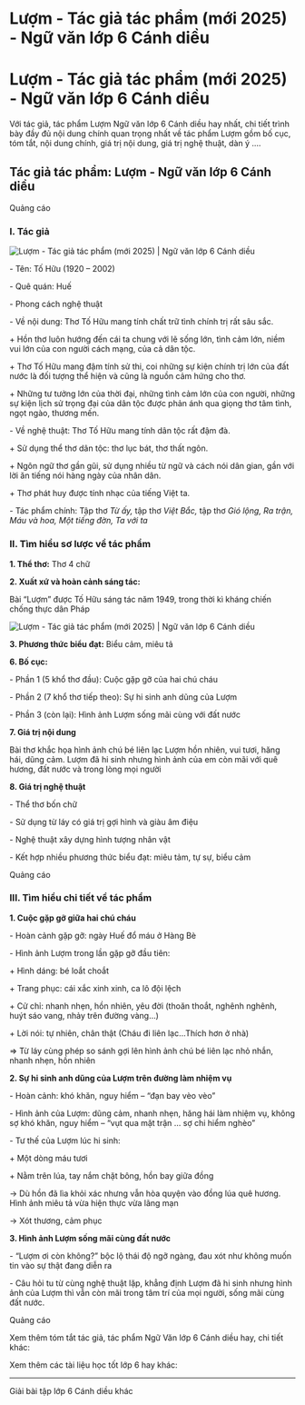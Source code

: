# Lượm - Tác giả tác phẩm (mới 2025) - Ngữ văn lớp 6 Cánh diều

# Lượm - Tác giả tác phẩm (mới 2025) - Ngữ văn lớp 6 Cánh diều

Với tác giả, tác phẩm Lượm Ngữ văn lớp 6 Cánh diều hay nhất, chi tiết trình bày đầy đủ nội dung chính quan trọng nhất về tác phẩm Lượm gồm bố cục, tóm tắt, nội dung chính, giá trị nội dung, giá trị nghệ thuật, dàn ý ....

## Tác giả tác phẩm: Lượm - Ngữ văn lớp 6 Cánh diều

Quảng cáo

### **I. Tác giả**

![Lượm - Tác giả tác phẩm \(mới 2025\) | Ngữ văn lớp 6 Cánh diều](https://vietjack.com/soan-van-lop-6-cd/images/tac-gia-tac-pham-luom-77487.png)

\- Tên: Tố Hữu (1920 – 2002)

\- Quê quán: Huế

\- Phong cách nghệ thuật 

\- Về nội dung: Thơ Tố Hữu mang tính chất trữ tình chính trị rất sâu sắc.

\+ Hồn thơ luôn hướng đến cái ta chung với lẽ sống lớn, tình cảm lớn, niềm vui lớn của con người cách mạng, của cả dân tộc.

\+ Thơ Tố Hữu mang đậm tính sử thi, coi những sự kiện chính trị lớn của đất nước là đối tượng thể hiện và cũng là nguồn cảm hứng cho thơ.

\+ Những tư tưởng lớn của thời đại, những tình cảm lớn của con người, những sự kiện lịch sử trọng đại của dân tộc được phản ánh qua giọng thơ tâm tình, ngọt ngào, thương mến.

\- Về nghệ thuật: Thơ Tố Hữu mang tính dân tộc rất đậm đà.

\+ Sử dụng thể thơ dân tộc: thơ lục bát, thơ thất ngôn.

\+ Ngôn ngữ thơ gần gũi, sử dụng nhiều từ ngữ và cách nói dân gian, gần với lời ăn tiếng nói hàng ngày của nhân dân.

\+ Thơ phát huy được tính nhạc của tiếng Việt ta.

\- Tác phẩm chính: Tập thơ _Từ ấy,_ tập thơ _Việt Bắc,_ tập thơ _Gió lộng, Ra trận, Máu và hoa, Một tiếng đờn, Ta với ta_

### **II. Tìm hiểu sơ lược về tác phẩm**

**1\. Thể thơ:** Thơ 4 chữ

**2\. Xuất xứ và hoàn cảnh sáng tác:**

Bài “Lượm” được Tố Hữu sáng tác năm 1949, trong thời kì kháng chiến chống thực dân Pháp

![Lượm - Tác giả tác phẩm \(mới 2025\) | Ngữ văn lớp 6 Cánh diều](https://vietjack.com/soan-van-lop-6-cd/images/tac-gia-tac-pham-luom-77488.png)

**3\. Phương thức biểu đạt:** Biểu cảm, miêu tả

**6\. Bố cục:**

\- Phần 1 (5 khổ thơ đầu): Cuộc gặp gỡ của hai chú cháu

\- Phần 2 (7 khổ thơ tiếp theo): Sự hi sinh anh dũng của Lượm

\- Phần 3 (còn lại): Hình ảnh Lượm sống mãi cùng với đất nước

**7\. Giá trị nội dung**

Bài thơ khắc họa hình ảnh chú bé liên lạc Lượm hồn nhiên, vui tươi, hăng hái, dũng cảm. Lượm đã hi sinh nhưng hình ảnh của em còn mãi với quê hương, đất nước và trong lòng mọi người

**8\. Giá trị nghệ thuật**

\- Thể thơ bốn chữ

\- Sử dụng từ láy có giá trị gợi hình và giàu âm điệu

\- Nghệ thuật xây dựng hình tượng nhân vật

\- Kết hợp nhiều phương thức biểu đạt: miêu tảm, tự sự, biểu cảm

Quảng cáo

### **III. Tìm hiểu chi tiết về tác phẩm**

**1\. Cuộc gặp gỡ giữa hai chú cháu**

\- Hoàn cảnh gặp gỡ: ngày Huế đổ máu ở Hàng Bè

\- Hình ảnh Lượm trong lần gặp gỡ đầu tiên:

\+ Hình dáng: bé loắt choắt

\+ Trang phục: cái xắc xinh xinh, ca lô đội lệch

\+ Cử chỉ: nhanh nhẹn, hồn nhiên, yêu đời (thoăn thoắt, nghênh nghênh, huýt sáo vang, nhảy trên đường vàng…)

\+ Lời nói: tự nhiên, chân thật (Cháu đi liên lạc…Thích hơn ở nhà)

⇒ Từ láy cùng phép so sánh gợi lên hình ảnh chú bé liên lạc nhỏ nhắn, nhanh nhẹn, hồn nhiên

**2\. Sự hi sinh anh dũng của Lượm trên đường làm nhiệm vụ**

\- Hoàn cảnh: khó khăn, nguy hiểm – “đạn bay vèo vèo”

\- Hình ảnh của Lượm: dũng cảm, nhanh nhẹn, hăng hái làm nhiệm vụ, không sợ khó khăn, nguy hiểm – “vụt qua mặt trận … sợ chi hiểm nghèo”

\- Tư thế của Lượm lúc hi sinh:

\+ Một dòng máu tươi

\+ Nằm trên lúa, tay nắm chặt bông, hồn bay giữa đồng

→ Dù hồn đã lìa khỏi xác nhưng vẫn hòa quyện vào đồng lúa quê hương. Hình ảnh miêu tả vừa hiện thực vừa lãng mạn

→ Xót thương, cảm phục

**3\. Hình ảnh Lượm sống mãi cùng đất nước**

\- “Lượm ơi còn không?” bộc lộ thái độ ngỡ ngàng, đau xót như không muốn tin vào sự thật đang diễn ra

\- Câu hỏi tu từ cùng nghệ thuật lặp, khẳng định Lượm đã hi sinh nhưng hình ảnh của Lượm thì vẫn còn mãi trong tâm trí của mọi người, sống mãi cùng đất nước.

Quảng cáo

Xem thêm tóm tắt tác giả, tác phẩm Ngữ Văn lớp 6 Cánh diều hay, chi tiết khác:

Xem thêm các tài liệu học tốt lớp 6 hay khác:

* * *

Giải bài tập lớp 6 Cánh diều khác
